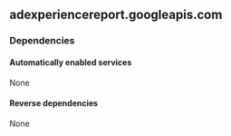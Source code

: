 ## adexperiencereport.googleapis.com

### Dependencies

#### Automatically enabled services

None

#### Reverse dependencies

None
